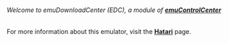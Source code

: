 ###### Welcome to emuDownloadCenter (EDC), a module of [**emuControlCenter**](https://github.com/PhoenixInteractiveNL/emuControlCenter/wiki/)

For more information about this emulator, visit the [**Hatari**](https://github.com/PhoenixInteractiveNL/emuDownloadCenter/wiki/Emulator-hatari#menu) page.
